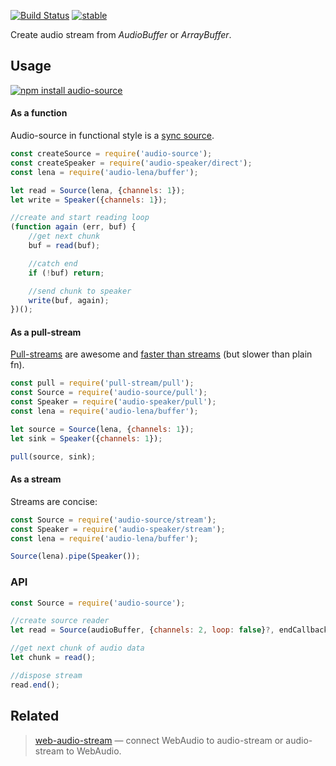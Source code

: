 [![Build Status](https://travis-ci.org/audiojs/audio-source.svg?branch=master)](https://travis-ci.org/audiojs/audio-source) [![stable](http://badges.github.io/stability-badges/dist/stable.svg)](http://github.com/badges/stability-badges)

Create audio stream from _AudioBuffer_ or _ArrayBuffer_.

## Usage

[![npm install audio-source](https://nodei.co/npm/audio-source.png?mini=true)](https://npmjs.org/package/audio-source/)

#### As a function

Audio-source in functional style is a [sync source](https://github.com/audiojs/contributing/wiki/Streams-convention).

```js
const createSource = require('audio-source');
const createSpeaker = require('audio-speaker/direct');
const lena = require('audio-lena/buffer');

let read = Source(lena, {channels: 1});
let write = Speaker({channels: 1});

//create and start reading loop
(function again (err, buf) {
	//get next chunk
	buf = read(buf);

	//catch end
	if (!buf) return;

	//send chunk to speaker
	write(buf, again);
})();
```

#### As a pull-stream

[Pull-streams](https://github.com/pull-stream/pull-stream) are awesome and [faster than streams](https://github.com/dfcreative/stream-contest) (but slower than plain fn).

```js
const pull = require('pull-stream/pull');
const Source = require('audio-source/pull');
const Speaker = require('audio-speaker/pull');
const lena = require('audio-lena/buffer');

let source = Source(lena, {channels: 1});
let sink = Speaker({channels: 1});

pull(source, sink);
```

#### As a stream

Streams are concise:

```js
const Source = require('audio-source/stream');
const Speaker = require('audio-speaker/stream');
const lena = require('audio-lena/buffer');

Source(lena).pipe(Speaker());
```

### API

```js
const Source = require('audio-source');

//create source reader
let read = Source(audioBuffer, {channels: 2, loop: false}?, endCallback?);

//get next chunk of audio data
let chunk = read();

//dispose stream
read.end();
```

## Related

> [web-audio-stream](https://github.com/audio-lab/web-audio-stream) — connect WebAudio to audio-stream or audio-stream to WebAudio.
